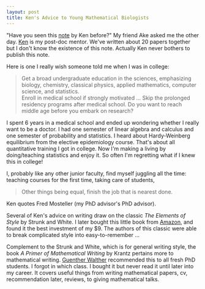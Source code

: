 ```yaml
---
layout: post
title: Ken's Advice to Young Mathematical Biologists
---
```


"Have you seen this [note](../../../media/pdf/Lange-Advice.pdf) by Ken before?" My friend Ake asked me the other day. [Ken](http://research.mednet.ucla.edu/institution/personnel?personnel_id=45702) is my post-doc mentor. We've written about 20 papers together but I don't know the existence of this note.  Actually Ken never bothers to publish this note. 

Here is one I really wish someone told me when I was in college:  
  
> Get a broad undergraduate education in the sciences, emphasizing biology, chemistry, classical physics, applied mathematics, computer science, and statistics.  
> Enroll in medical school if strongly motivated … Skip the prolonged residency programs after medical school. Do you want to reach middle age before you embark on research?

I spent 6 years in a medical school and ended up wondering whether I really want to be a doctor. I had one semester of linear algebra and calculus and one semester of probability and statistics. I heard about Hardy-Weinberg equilibrium from the elective epidemiology course. That's about all quantitative training I got in college. Now I'm making a living by doing/teaching statistics and enjoy it. So often I'm regretting what if I knew this in college!

I, probably like any other junior faculty, find myself juggling all the time: teaching courses for the first time, taking care of students, 
> Other things being equal, finish the job that is nearest done.  

Ken quotes Fred Mosteller (my PhD advisor's PhD advisor).

Several of Ken's advice on writing draw on the classic *The Elements of Style* by Strunk and White. I later bought this little book from [Amazon](http://www.amazon.com/The-Elements-Style-Fourth-Edition/dp/020530902X/ref=tmm_pap_title_0?ie=UTF8&qid=1374269632&sr=8-1e), and found it the best investment of my $9. The authors of this classic were able to break complicated style into easy-to-remember … 

Complement to the Strunk and White, which is for general writing style, the book *A Primer of Mathematical Writing* by Krantz pertains more to mathematical writing. [Guenther Walther](http://www-stat.stanford.edu/people/faculty/walther/) recommended this to all fresh PhD students. I forgot in which class. I bought it but never read it until later into my career. It covers useful things from writing mathematical papers, cv, recommendation later, reviews, to giving mathematical talks. 
